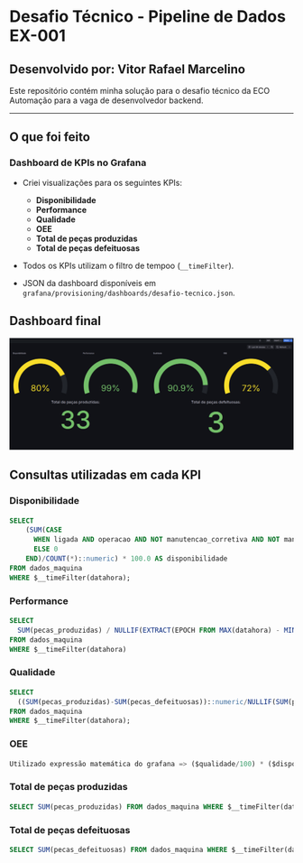 # Desafio Técnico - Pipeline de Dados EX-001

## Desenvolvido por: Vitor Rafael Marcelino

Este repositório contém minha solução para o desafio técnico da ECO Automação para a vaga de desenvolvedor backend.

---

## O que foi feito

### Dashboard de KPIs no Grafana

- Criei visualizações para os seguintes KPIs:

  - **Disponibilidade**
  - **Performance**
  - **Qualidade**
  - **OEE**
  - **Total de peças produzidas**
  - **Total de peças defeituosas**

- Todos os KPIs utilizam o filtro de tempoo (`__timeFilter`).

- JSON da dashboard disponíveis em `grafana/provisioning/dashboards/desafio-tecnico.json`.

## Dashboard final

![Dashboard](./docs/dashboard.png)

## Consultas utilizadas em cada KPI

### Disponibilidade

```sql
SELECT
    (SUM(CASE
      WHEN ligada AND operacao AND NOT manutencao_corretiva AND NOT manutencao_preventiva THEN 1
      ELSE 0
    END)/COUNT(*)::numeric) * 100.0 AS disponibilidade
FROM dados_maquina
WHERE $__timeFilter(datahora);
```

### Performance

```sql
SELECT
  SUM(pecas_produzidas) / NULLIF(EXTRACT(EPOCH FROM MAX(datahora) - MIN(datahora)), 0) * 3600 AS performance
FROM dados_maquina
WHERE $__timeFilter(datahora)
```

### Qualidade

```sql
SELECT
  ((SUM(pecas_produzidas)-SUM(pecas_defeituosas))::numeric/NULLIF(SUM(pecas_produzidas),0))*100 AS qualidade
FROM dados_maquina 
WHERE $__timeFilter(datahora);
```

### OEE

```sql
Utilizado expressão matemática do grafana => ($qualidade/100) * ($disponibilidade/100) * ($performance/100)
```

### Total de peças produzidas

```sql
SELECT SUM(pecas_produzidas) FROM dados_maquina WHERE $__timeFilter(datahora);
```

### Total de peças defeituosas

```sql
SELECT SUM(pecas_defeituosas) FROM dados_maquina WHERE $__timeFilter(datahora);
```